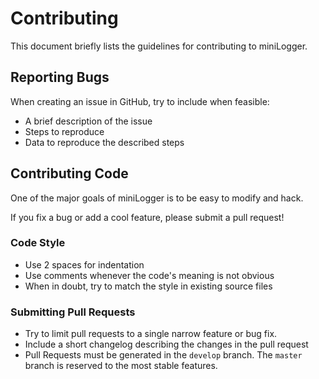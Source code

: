Contributing
===============
This document briefly lists the guidelines for contributing to miniLogger.

Reporting Bugs
----------------
When creating an issue in GitHub, try to include when feasible:
*  A brief description of the issue
*  Steps to reproduce
*  Data to reproduce the described steps


Contributing Code
--------------------------
One of the major goals of miniLogger is to be easy to modify and hack.

If you fix a bug or add a cool feature, please submit a pull request!


### Code Style

*  Use 2 spaces for indentation
*  Use comments whenever the code's meaning is not obvious
*  When in doubt, try to match the style in existing source files

### Submitting Pull Requests

*  Try to limit pull requests to a single narrow feature or bug fix.
*  Include a short changelog describing the changes in the pull request
*  Pull Requests must be generated in the `develop` branch. The `master` branch is reserved to the most stable features.
